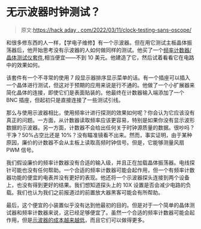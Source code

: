 # 无示波器时钟测试？

> 原文:[https://hack aday . com/2022/03/11/clock-testing-sans-oscope/](https://hackaday.com/2022/03/11/clock-testing-sans-oscilloscope/)

和很多修东西的人一样，【学电子维修】有一个示波器。但在用它测试主板晶体振荡器后，他开始思考没有示波器的人如何做同样的测试。他买了一个[频率计数器/晶体测试仪套件](https://www.youtube.com/watch?v=n5N-NZyYYMg),相当便宜——不到 10 美元。他建造了它，然后试着看看它在电路中的效果如何。

该套件有一个不寻常的使用 7 段显示器排序显示菜单的话。有一个插座可以插入一个晶体进行测试，但这对于预期的应用来说是行不通的。他做了一个小扩展器来简化晶体的连接，即使它们是表面贴装的。他最终在计数器输入端添加了一个 BNC 插座，但起初只是直接连接了一些测试引线。

那么与使用示波器相比，使用频率计进行探测的效果如何呢？你会认为它应该没有真正的问题。一方面，从计数器读取频率应该更容易，特别是如果你没有显示波形数据的示波器。另一方面，计数器不会给出任何关于时钟源质量的数据。很吵吗？干净？50%占空比还是 10%？没有瞄准镜看不出来。然而，事实证明，由于某种原因，廉价的计数器不会从主板上读取高频时钟信号。但是，它能够测量风扇 PWM 信号。

我们假设廉价的频率计数器没有合适的输入级，并且正在加载晶体振荡器。电线探针可能也没有任何帮助。一个合适的频率计数器可能会起作用，但一个有频率计数器功能的便宜的电表并没有更好的表现。他还将一个示波器探头连接到两个设备上，也没有得到更好的结果。我们想知道探头上的 10X 设置是否会减少电路的负载。我们也认为我们之前报道过的前置放大器黑客可能会有所帮助。

最后，这个便宜的小装置似乎没有达到他最初的目的。但是对于一个简单的晶体测试器和频率计数器来说，这已经足够便宜了。虽然一个合适的频率计数器可能会起作用，但是[示波器的成本越来越低](https://hackaday.com/2022/02/26/60-pc-oscilloscope-review/)，而且它们可以做得更多。
